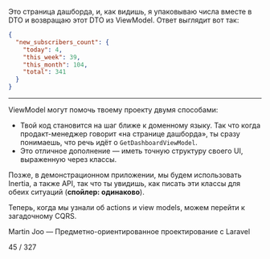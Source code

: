 Это страница дашборда, и, как видишь, я упаковываю числа вместе в DTO и возвращаю этот DTO из ViewModel. Ответ выглядит вот так:

```json
{
  "new_subscribers_count": {
    "today": 4,
    "this_week": 39,
    "this_month": 104,
    "total": 341
  }
}
```

---

ViewModel могут помочь твоему проекту двумя способами:

* Твой код становится на шаг ближе к доменному языку. Так что когда продакт-менеджер говорит «на странице дашборда», ты сразу понимаешь, что речь идёт о `GetDashboardViewModel`.
* Это отличное дополнение — иметь точную структуру своего UI, выраженную через классы.

Позже, в демонстрационном приложении, мы будем использовать Inertia, а также API, так что ты увидишь, как писать эти классы для обеих ситуаций (**спойлер: одинаково**).

Теперь, когда мы узнали об actions и view models, можем перейти к загадочному CQRS.

Martin Joo — Предметно-ориентированное проектирование с Laravel

45 / 327
